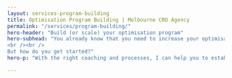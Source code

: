 ```yaml
---
layout: services-program-building
title: Optimisation Program Building | Melbourne CRO Agency
permalink: "/services/program-building/"
hero-header: "Build (or scale) your optimisation program"
hero-subhead: "You already know that you need to increase your optimisation capability.
<br /><br />
But how do you get started?"
hero-p: "With the right coaching and processes, I can help you to establish an enterprise scale optimisation engine at the heart of your business."

---
```



